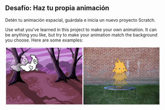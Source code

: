 ## Desafío: Haz tu propia animación

Detén tu animación espacial, guárdala e inicia un nuevo proyecto Scratch.

Use what you've learned in this project to make your own animation. It can be anything you like, but try to make your animation match the background you choose. Here are some examples:

![captura de pantalla](images/space-egs.png)